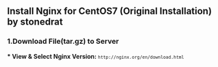 ## Install Nginx for CentOS7 (Original Installation) <note>by stonedrat</note>
### 1.Download File(tar.gz) to Server
<b>* View & Select Nginx Version: </b><code>`http://nginx.org/en/download.html`</code>